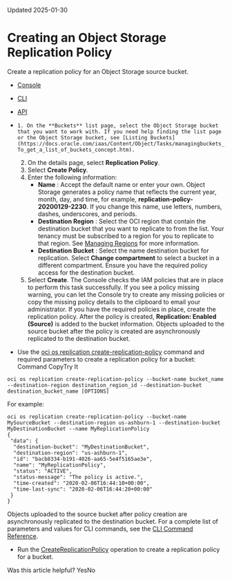 Updated 2025-01-30
# Creating an Object Storage Replication Policy
Create a replication policy for an Object Storage source bucket.
  * [Console](https://docs.oracle.com/en-us/iaas/Content/Object/Tasks/usingreplication_topic-To_create_a_replication_policy.htm)
  * [CLI](https://docs.oracle.com/en-us/iaas/Content/Object/Tasks/usingreplication_topic-To_create_a_replication_policy.htm)
  * [API](https://docs.oracle.com/en-us/iaas/Content/Object/Tasks/usingreplication_topic-To_create_a_replication_policy.htm)


  *     1. On the **Buckets** list page, select the Object Storage bucket that you want to work with. If you need help finding the list page or the Object Storage bucket, see [Listing Buckets](https://docs.oracle.com/iaas/Content/Object/Tasks/managingbuckets_topic-To_get_a_list_of_buckets_concept.htm).
    2. On the details page, select **Replication Policy**.
    3. Select **Create Policy**.
    4. Enter the following information:
       * **Name** : Accept the default name or enter your own. Object Storage generates a policy name that reflects the current year, month, day, and time, for example, **replication-policy-20200129-2230**. If you change this name, use letters, numbers, dashes, underscores, and periods.
       * **Destination Region** : Select the OCI region that contain the destination bucket that you want to replicate to from the list. Your tenancy must be subscribed to a region for you to replicate to that region. See [Managing Regions](https://docs.oracle.com/iaas/Content/Identity/Tasks/managingregions.htm) for more information.
       * **Destination Bucket** : Select the name destination bucket for replication. Select **Change compartment** to select a bucket in a different compartment. Ensure you have the required policy access for the destination bucket.
    5. Select **Create**.
The Console checks the IAM policies that are in place to perform this task successfully. If you see a policy missing warning, you can let the Console try to create any missing policies or copy the missing policy details to the clipboard to email your administrator. If you have the required policies in place, create the replication policy.
After the policy is created, **Replication: Enabled (Source)** is added to the bucket information. Objects uploaded to the source bucket after the policy is created are asynchronously replicated to the destination bucket.
  * Use the [oci os replication create-replication-policy](https://docs.oracle.com/iaas/tools/oci-cli/latest/oci_cli_docs/cmdref/os/replication/create-replication-policy.html) command and required parameters to create a replication policy for a bucket:
Command
CopyTry It
```
oci os replication create-replication-policy --bucket-name bucket_name --destination-region destination_region_id --destination-bucket destination_bucket_name [OPTIONS]
```

For example:
```
oci os replication create-replication-policy --bucket-name MySourceBucket --destination-region us-ashburn-1 --destination-bucket MyDestinationBucket --name MyReplicationPolicy
{
 "data": {
  "destination-bucket": "MyDestinationBucket",
  "destination-region": "us-ashburn-1",
  "id": "bacb8334-b191-4026-aa65-5e4f5165ae3e",
  "name": "MyReplicationPolicy",
  "status": "ACTIVE",
  "status-message": "The policy is active.",
  "time-created": "2020-02-06T16:44:10+00:00",
  "time-last-sync": "2020-02-06T16:44:20+00:00"
 }
}
```

Objects uploaded to the source bucket after policy creation are asynchronously replicated to the destination bucket.
For a complete list of parameters and values for CLI commands, see the [CLI Command Reference](https://docs.oracle.com/iaas/tools/oci-cli/latest).
  * Run the [CreateReplicationPolicy](https://docs.oracle.com/iaas/api/#/en/objectstorage/latest/Replication/CreateReplicationPolicy) operation to create a replication policy for a bucket.


Was this article helpful?
YesNo

